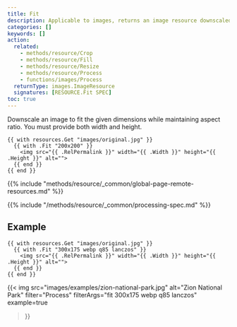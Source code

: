 ```yaml
---
title: Fit
description: Applicable to images, returns an image resource downscaled to fit the given dimensions while maintaining aspect ratio. 
categories: []
keywords: []
action:
  related:
    - methods/resource/Crop
    - methods/resource/Fill
    - methods/resource/Resize
    - methods/resource/Process
    - functions/images/Process
  returnType: images.ImageResource
  signatures: [RESOURCE.Fit SPEC]
toc: true
---
```


Downscale an image to fit the given dimensions while maintaining aspect ratio. You must provide both width and height.

```go-html-template
{{ with resources.Get "images/original.jpg" }}
  {{ with .Fit "200x200" }}
    <img src="{{ .RelPermalink }}" width="{{ .Width }}" height="{{ .Height }}" alt="">
  {{ end }}
{{ end }}
```

{{% include "methods/resource/_common/global-page-remote-resources.md" %}}

{{% include "/methods/resource/_common/processing-spec.md" %}}

## Example

```go-html-template
{{ with resources.Get "images/original.jpg" }}
  {{ with .Fit "300x175 webp q85 lanczos" }}
    <img src="{{ .RelPermalink }}" width="{{ .Width }}" height="{{ .Height }}" alt="">
  {{ end }}
{{ end }}
```

{{< img
  src="images/examples/zion-national-park.jpg"
  alt="Zion National Park"
  filter="Process"
  filterArgs="fit 300x175 webp q85 lanczos"
  example=true
>}}
